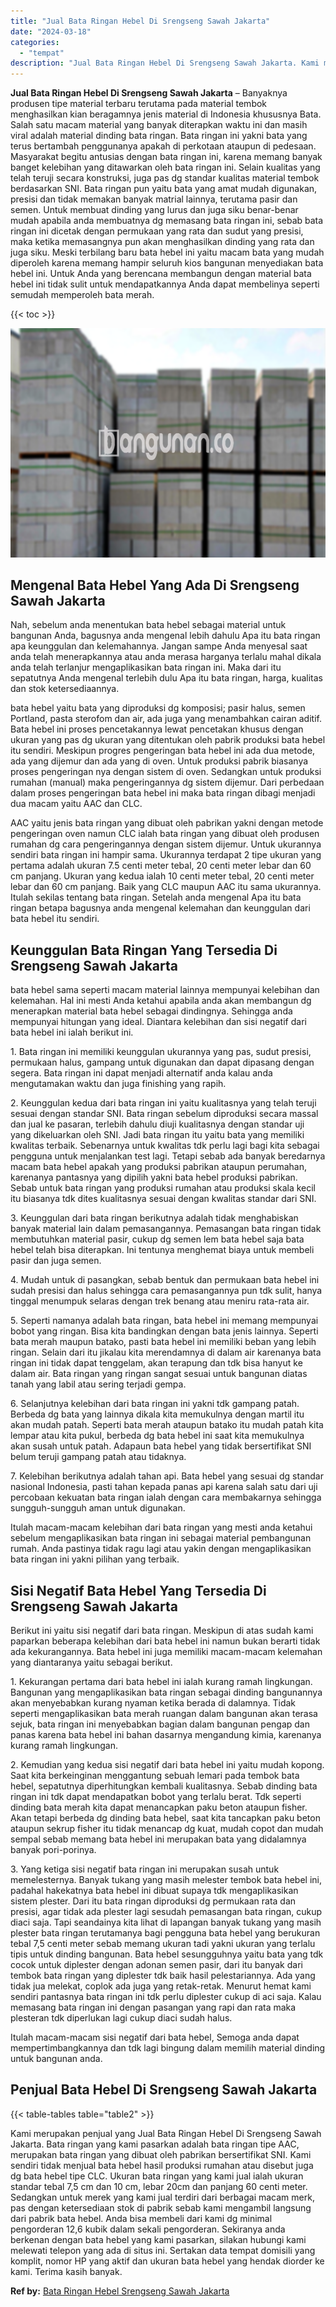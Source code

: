 ```yaml
---
title: "Jual Bata Ringan Hebel Di Srengseng Sawah Jakarta"
date: "2024-03-18"
categories: 
  - "tempat"
description: "Jual Bata Ringan Hebel Di Srengseng Sawah Jakarta. Kami merupakan penjual yang Jual Bata Ringan Hebel Di Srengseng Sawah Jakarta. Bata ringan yang kami pasar..."
---
```


**Jual Bata Ringan Hebel Di Srengseng Sawah Jakarta** – Banyaknya produsen tipe material terbaru terutama pada material tembok menghasilkan kian beragamnya jenis material di Indonesia khususnya Bata. Salah satu macam material yang banyak diterapkan waktu ini dan masih viral adalah material dinding bata ringan. Bata ringan ini yakni bata yang terus bertambah penggunanya apakah di perkotaan ataupun di pedesaan. Masyarakat begitu antusias dengan bata ringan ini, karena memang banyak banget kelebihan yang ditawarkan oleh bata ringan ini. Selain kualitas yang telah teruji secara konstruksi, juga pas dg standar kualitas material tembok berdasarkan SNI. Bata ringan pun yaitu bata yang amat mudah digunakan, presisi dan tidak memakan banyak matrial lainnya, terutama pasir dan semen. Untuk membuat dinding yang lurus dan juga siku benar-benar mudah apabila anda membuatnya dg memasang bata ringan ini, sebab bata ringan ini dicetak dengan permukaan yang rata dan sudut yang presisi, maka ketika memasangnya pun akan menghasilkan dinding yang rata dan juga siku. Meski terbilang baru bata hebel ini yaitu macam bata yang mudah diperoleh karena memang hampir seluruh kios bangunan menyediakan bata hebel ini. Untuk Anda yang berencana membangun dengan material bata hebel ini tidak sulit untuk mendapatkannya Anda dapat membelinya seperti semudah memperoleh bata merah.

{{< toc >}}

![Jual Bata Ringan Hebel Di Srengseng Sawah Jakarta](/images/jual-hebel-murah-41.png)

## Mengenal Bata Hebel Yang Ada Di Srengseng Sawah Jakarta

Nah, sebelum anda menentukan bata hebel sebagai material untuk bangunan Anda, bagusnya anda mengenal lebih dahulu Apa itu bata ringan apa keunggulan dan kelemahannya. Jangan sampe Anda menyesal saat anda telah menerapkannya atau anda merasa harganya terlalu mahal dikala anda telah terlanjur mengaplikasikan bata ringan ini. Maka dari itu sepatutnya Anda mengenal terlebih dulu Apa itu bata ringan, harga, kualitas dan stok ketersediaannya.

bata hebel yaitu bata yang diproduksi dg komposisi; pasir halus, semen Portland, pasta sterofom dan air, ada juga yang menambahkan cairan aditif. Bata hebel ini proses pencetakannya lewat pencetakan khusus dengan ukuran yang pas dg ukuran yang ditentukan oleh pabrik produksi bata hebel itu sendiri. Meskipun progres pengeringan bata hebel ini ada dua metode, ada yang dijemur dan ada yang di oven. Untuk produksi pabrik biasanya proses pengeringan nya dengan sistem di oven. Sedangkan untuk produksi rumahan (manual) maka pengeringannya dg sistem dijemur. Dari perbedaan dalam proses pengeringan bata hebel ini maka bata ringan dibagi menjadi dua macam yaitu AAC dan CLC.

AAC yaitu jenis bata ringan yang dibuat oleh pabrikan yakni dengan metode pengeringan oven namun CLC ialah bata ringan yang dibuat oleh produsen rumahan dg cara pengeringannya dengan sistem dijemur. Untuk ukurannya sendiri bata ringan ini hampir sama. Ukurannya terdapat 2 tipe ukuran yang pertama adalah ukuran 7.5 centi meter tebal, 20 centi meter lebar dan 60 cm panjang. Ukuran yang kedua ialah 10 centi meter tebal, 20 centi meter lebar dan 60 cm panjang. Baik yang CLC maupun AAC itu sama ukurannya. Itulah sekilas tentang bata ringan. Setelah anda mengenal Apa itu bata ringan betapa bagusnya anda mengenal kelemahan dan keunggulan dari bata hebel itu sendiri.

## Keunggulan Bata Ringan Yang Tersedia Di Srengseng Sawah Jakarta

bata hebel sama seperti macam material lainnya mempunyai kelebihan dan kelemahan. Hal ini mesti Anda ketahui apabila anda akan membangun dg menerapkan material bata hebel sebagai dindingnya. Sehingga anda mempunyai hitungan yang ideal. Diantara kelebihan dan sisi negatif dari bata hebel ini ialah berikut ini.

1\. Bata ringan ini memiliki keunggulan ukurannya yang pas, sudut presisi, permukaan halus, gampang untuk digunakan dan dapat dipasang dengan segera. Bata ringan ini dapat menjadi alternatif anda kalau anda mengutamakan waktu dan juga finishing yang rapih.

2\. Keunggulan kedua dari bata ringan ini yaitu kualitasnya yang telah teruji sesuai dengan standar SNI. Bata ringan sebelum diproduksi secara massal dan jual ke pasaran, terlebih dahulu diuji kualitasnya dengan standar uji yang dikeluarkan oleh SNI. Jadi bata ringan itu yaitu bata yang memiliki kwalitas terbaik. Sebenarnya untuk kwalitas tdk perlu lagi bagi kita sebagai pengguna untuk menjalankan test lagi. Tetapi sebab ada banyak beredarnya macam bata hebel apakah yang produksi pabrikan ataupun perumahan, karenanya pantasnya yang dipilih yakni bata hebel produksi pabrikan. Sebab untuk bata ringan yang produksi rumahan atau produksi skala kecil itu biasanya tdk dites kualitasnya sesuai dengan kwalitas standar dari SNI.

3\. Keunggulan dari bata ringan berikutnya adalah tidak menghabiskan banyak material lain dalam pemasangannya. Pemasangan bata ringan tidak membutuhkan material pasir, cukup dg semen lem bata hebel saja bata hebel telah bisa diterapkan. Ini tentunya menghemat biaya untuk membeli pasir dan juga semen.

4\. Mudah untuk di pasangkan, sebab bentuk dan permukaan bata hebel ini sudah presisi dan halus sehingga cara pemasangannya pun tdk sulit, hanya tinggal menumpuk selaras dengan trek benang atau meniru rata-rata air.

5\. Seperti namanya adalah bata ringan, bata hebel ini memang mempunyai bobot yang ringan. Bisa kita bandingkan dengan bata jenis lainnya. Seperti bata merah maupun batako, pasti bata hebel ini memiliki beban yang lebih ringan. Selain dari itu jikalau kita merendamnya di dalam air karenanya bata ringan ini tidak dapat tenggelam, akan terapung dan tdk bisa hanyut ke dalam air. Bata ringan yang ringan sangat sesuai untuk bangunan diatas tanah yang labil atau sering terjadi gempa.

6\. Selanjutnya kelebihan dari bata ringan ini yakni tdk gampang patah. Berbeda dg bata yang lainnya dikala kita memukulnya dengan martil itu akan mudah patah. Seperti bata merah ataupun batako itu mudah patah kita lempar atau kita pukul, berbeda dg bata hebel ini saat kita memukulnya akan susah untuk patah. Adapaun bata hebel yang tidak bersertifikat SNI belum teruji gampang patah atau tidaknya.

7\. Kelebihan berikutnya adalah tahan api. Bata hebel yang sesuai dg standar nasional Indonesia, pasti tahan kepada panas api karena salah satu dari uji percobaan kekuatan bata ringan ialah dengan cara membakarnya sehingga sungguh-sungguh aman untuk digunakan.

Itulah macam-macam kelebihan dari bata ringan yang mesti anda ketahui sebelum mengaplikasikan bata ringan ini sebagai material pembangunan rumah. Anda pastinya tidak ragu lagi atau yakin dengan mengaplikasikan bata ringan ini yakni pilihan yang terbaik.

## Sisi Negatif Bata Hebel Yang Tersedia Di Srengseng Sawah Jakarta

Berikut ini yaitu sisi negatif dari bata ringan. Meskipun di atas sudah kami paparkan beberapa kelebihan dari bata hebel ini namun bukan berarti tidak ada kekurangannya. Bata hebel ini juga memiliki macam-macam kelemahan yang diantaranya yaitu sebagai berikut.

1\. Kekurangan pertama dari bata hebel ini ialah kurang ramah lingkungan. Bangunan yang mengaplikasikan bata ringan sebagai dinding bangunannya akan menyebabkan kurang nyaman ketika berada di dalamnya. Tidak seperti mengaplikasikan bata merah ruangan dalam bangunan akan terasa sejuk, bata ringan ini menyebabkan bagian dalam bangunan pengap dan panas karena bata hebel ini bahan dasarnya mengandung kimia, karenanya kurang ramah lingkungan.

2\. Kemudian yang kedua sisi negatif dari bata hebel ini yaitu mudah kopong. Saat kita berkeinginan menggantung sebuah lemari pada tembok bata hebel, sepatutnya diperhitungkan kembali kualitasnya. Sebab dinding bata ringan ini tdk dapat mendapatkan bobot yang terlalu berat. Tdk seperti dinding bata merah kita dapat menancapkan paku beton ataupun fisher. Akan tetapi berbeda dg dinding bata hebel, saat kita tancapkan paku beton ataupun sekrup fisher itu tidak menancap dg kuat, mudah copot dan mudah sempal sebab memang bata hebel ini merupakan bata yang didalamnya banyak pori-porinya.

3\. Yang ketiga sisi negatif bata ringan ini merupakan susah untuk memelesternya. Banyak tukang yang masih melester tembok bata hebel ini, padahal hakekatnya bata hebel ini dibuat supaya tdk mengaplikasikan sistem plester. Dari itu bata ringan diproduksi dg permukaan rata dan presisi, agar tidak ada plester lagi sesudah pemasangan bata ringan, cukup diaci saja. Tapi seandainya kita lihat di lapangan banyak tukang yang masih plester bata ringan terutamanya bagi pengguna bata hebel yang berukuran tebal 7,5 centi meter sebab memang ukuran tadi yakni ukuran yang terlalu tipis untuk dinding bangunan. Bata hebel sesungguhnya yaitu bata yang tdk cocok untuk diplester dengan adonan semen pasir, dari itu banyak dari tembok bata ringan yang diplester tdk baik hasil pelestariannya. Ada yang tidak jua melekat, coplok ada juga yang retak-retak. Menurut hemat kami sendiri pantasnya bata ringan ini tdk perlu diplester cukup di aci saja. Kalau memasang bata ringan ini dengan pasangan yang rapi dan rata maka plesteran tdk diperlukan lagi cukup diaci sudah halus.

Itulah macam-macam sisi negatif dari bata hebel, Semoga anda dapat mempertimbangkannya dan tdk lagi bingung dalam memilih material dinding untuk bangunan anda.

## Penjual Bata Hebel Di Srengseng Sawah Jakarta

{{< table-tables table="table2" >}}

Kami merupakan penjual yang Jual Bata Ringan Hebel Di Srengseng Sawah Jakarta. Bata ringan yang kami pasarkan adalah bata ringan tipe AAC, merupakan bata ringan yang dibuat oleh pabrikan bersertifikat SNI. Kami sendiri tidak menjual bata hebel hasil produksi rumahan atau disebut juga dg bata hebel tipe CLC. Ukuran bata ringan yang kami jual ialah ukuran standar tebal 7,5 cm dan 10 cm, lebar 20cm dan panjang 60 centi meter. Sedangkan untuk merek yang kami jual terdiri dari berbagai macam merk, pas dengan ketersediaan stok di pabrik sebab kami mengambil langsung dari pabrik bata hebel. Anda bisa membeli dari kami dg minimal pengorderan 12,6 kubik dalam sekali pengorderan. Sekiranya anda berkenan dengan bata hebel yang kami pasarkan, silakan hubungi kami melewati telepon yang ada di situs ini. Sertakan data tempat domisili yang komplit, nomor HP yang aktif dan ukuran bata hebel yang hendak diorder ke kami. Terima kasih banyak.

**Ref by:** [Bata Ringan Hebel Srengseng Sawah Jakarta](https://id.wikipedia.org/wiki/Bata)
